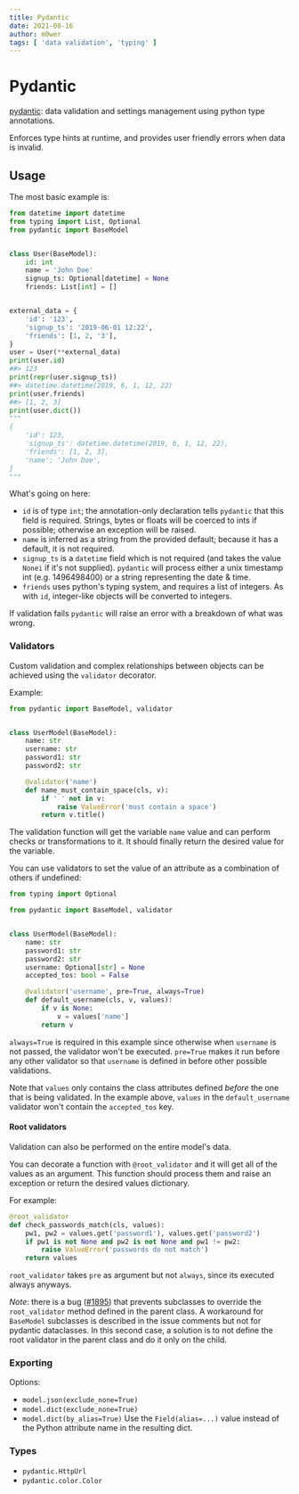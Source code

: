 ```yaml
---
title: Pydantic
date: 2021-08-16
author: m0wer
tags: [ 'data validation', 'typing' ]
---
```


# Pydantic

[pydantic](https://pydantic-docs.helpmanual.io/): data validation and settings
management using python type annotations.

Enforces type hints at runtime, and provides user friendly errors when data is
invalid.

## Usage

The most basic example is:

```python
from datetime import datetime
from typing import List, Optional
from pydantic import BaseModel


class User(BaseModel):
    id: int
    name = 'John Doe'
    signup_ts: Optional[datetime] = None
    friends: List[int] = []


external_data = {
    'id': '123',
    'signup_ts': '2019-06-01 12:22',
    'friends': [1, 2, '3'],
}
user = User(**external_data)
print(user.id)
##> 123
print(repr(user.signup_ts))
##> datetime.datetime(2019, 6, 1, 12, 22)
print(user.friends)
##> [1, 2, 3]
print(user.dict())
"""
{
    'id': 123,
    'signup_ts': datetime.datetime(2019, 6, 1, 12, 22),
    'friends': [1, 2, 3],
    'name': 'John Doe',
}
"""
```

What's going on here:

* `id` is of type `int`; the annotation-only declaration tells `pydantic` that
  this field is required. Strings, bytes or floats will be coerced to ints if
  possible; otherwise an exception will be raised.
* `name` is inferred as a string from the provided default; because it has a
  default, it is not required.
* `signup_ts` is a `datetime` field which is not required (and takes the value
  `Nonei` if it's not supplied). `pydantic` will process either a unix
  timestamp int (e.g. 1496498400) or a string representing the date & time.
* `friends` uses python's typing system, and requires a list of integers.
  As with `id`, integer-like objects will be converted to integers.

If validation fails `pydantic` will raise an error with a breakdown of what
was wrong.

### Validators

Custom validation and complex relationships between objects can be achieved
using the `validator` decorator.

Example:

```python
from pydantic import BaseModel, validator


class UserModel(BaseModel):
    name: str
    username: str
    password1: str
    password2: str

    @validator('name')
    def name_must_contain_space(cls, v):
        if ' ' not in v:
            raise ValueError('must contain a space')
        return v.title()
```

The validation function will get the variable `name` value and can perform
checks or transformations to it. It should finally return the desired value
for the variable.

You can use validators to set the value of an attribute as a combination
of others if undefined:

```python
from typing import Optional

from pydantic import BaseModel, validator


class UserModel(BaseModel):
    name: str
    password1: str
    password2: str
    username: Optional[str] = None
    accepted_tos: bool = False

    @validator('username', pre=True, always=True)
    def default_username(cls, v, values):
        if v is None:
            v = values['name']
        return v
```

`always=True` is required in this example since otherwise when `username` is
not passed, the validator won't be executed. `pre=True` makes it run before
any other validator so that `username` is defined in before other possible
validations.

Note that `values` only contains the class attributes defined *before* the
one that is being validated. In the example above, `values` in the
`default_username` validator won't contain the `accepted_tos` key.

#### Root validators

Validation can also be performed on the entire model's data.

You can decorate a function with `@root_validator` and it will get all of the
values as an argument. This function should process them and raise an exception
or return the desired values dictionary.

For example:

```python
@root_validator
def check_passwords_match(cls, values):
    pw1, pw2 = values.get('password1'), values.get('password2')
    if pw1 is not None and pw2 is not None and pw1 != pw2:
        raise ValueError('passwords do not match')
    return values
```

`root_validator` takes `pre` as argument but not `always`, since its executed
always anyways.

*Note*: there is a bug
([#1895](https://github.com/samuelcolvin/pydantic/issues/1895))
that prevents subclasses to override the `root_validator` method defined in
the parent class. A workaround for `BaseModel` subclasses is described in the
issue comments but not for pydantic dataclasses. In this second case, a
solution is to not define the root validator in the parent class and do it
only on the child.

### Exporting

Options:

* `model.json(exclude_none=True)`
* `model.dict(exclude_none=True)`
* `model.dict(by_alias=True)` Use the `Field(alias=...)` value instead of the
  Python attribute name in the resulting dict.

### Types

* `pydantic.HttpUrl`
* `pydantic.color.Color`
